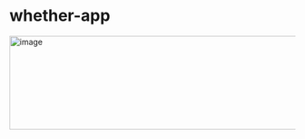 # whether-app
<img width="571" height="166" alt="image" src="https://github.com/user-attachments/assets/1f22071b-3c1c-4b3c-96d0-af77ebee6cd2" />
